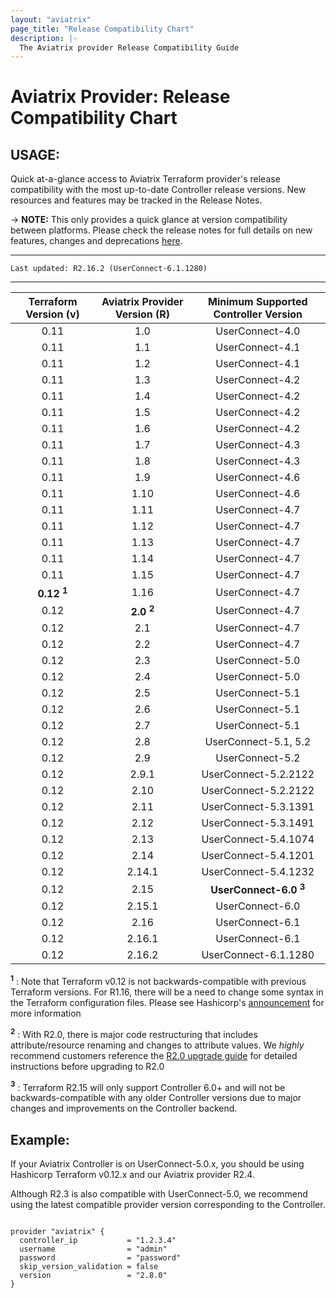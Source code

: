 ```yaml
---
layout: "aviatrix"
page_title: "Release Compatibility Chart"
description: |-
  The Aviatrix provider Release Compatibility Guide
---
```


# Aviatrix Provider: Release Compatibility Chart

## USAGE:
Quick at-a-glance access to Aviatrix Terraform provider's release compatibility with the most up-to-date Controller release versions. New resources and features may be tracked in the Release Notes.

-> **NOTE:** This only provides a quick glance at version compatibility between platforms. Please check the release notes for full details on new features, changes and deprecations [here](https://www.terraform.io/docs/providers/aviatrix/guides/release-notes.html).


---

``Last updated: R2.16.2 (UserConnect-6.1.1280)``


---


| Terraform Version (v) | Aviatrix Provider Version (R) | Minimum Supported Controller Version |
|:-----------------:|:-------------------------:|:----------------------------:|
| 0.11              | 1.0                      | UserConnect-4.0              |
| 0.11              | 1.1                      | UserConnect-4.1              |
| 0.11              | 1.2                      | UserConnect-4.1              |
| 0.11              | 1.3                      | UserConnect-4.2              |
| 0.11              | 1.4                      | UserConnect-4.2              |
| 0.11              | 1.5                      | UserConnect-4.2              |
| 0.11              | 1.6                      | UserConnect-4.2              |
| 0.11              | 1.7                      | UserConnect-4.3              |
| 0.11              | 1.8                      | UserConnect-4.3              |
| 0.11              | 1.9                      | UserConnect-4.6              |
| 0.11              | 1.10                     | UserConnect-4.6              |
| 0.11              | 1.11                     | UserConnect-4.7              |
| 0.11              | 1.12                     | UserConnect-4.7              |
| 0.11              | 1.13                     | UserConnect-4.7              |
| 0.11              | 1.14                     | UserConnect-4.7              |
| 0.11              | 1.15                     | UserConnect-4.7              |
| **0.12 <sup>1</sup>** | 1.16                 | UserConnect-4.7              |
| 0.12              | **2.0 <sup>2</sup>**     | UserConnect-4.7              |
| 0.12              | 2.1                      | UserConnect-4.7              |
| 0.12              | 2.2                      | UserConnect-4.7              |
| 0.12              | 2.3                      | UserConnect-5.0              |
| 0.12              | 2.4                      | UserConnect-5.0              |
| 0.12              | 2.5                      | UserConnect-5.1              |
| 0.12              | 2.6                      | UserConnect-5.1              |
| 0.12              | 2.7                      | UserConnect-5.1              |
| 0.12              | 2.8                      | UserConnect-5.1, 5.2         |
| 0.12              | 2.9                      | UserConnect-5.2              |
| 0.12              | 2.9.1                    | UserConnect-5.2.2122         |
| 0.12              | 2.10                     | UserConnect-5.2.2122         |
| 0.12              | 2.11                     | UserConnect-5.3.1391         |
| 0.12              | 2.12                     | UserConnect-5.3.1491         |
| 0.12              | 2.13                     | UserConnect-5.4.1074         |
| 0.12              | 2.14                     | UserConnect-5.4.1201         |
| 0.12              | 2.14.1                   | UserConnect-5.4.1232         |
| 0.12              | 2.15                     | **UserConnect-6.0 <sup>3</sup>** |
| 0.12              | 2.15.1                   | UserConnect-6.0              |
| 0.12              | 2.16                     | UserConnect-6.1              |
| 0.12              | 2.16.1                   | UserConnect-6.1              |
| 0.12              | 2.16.2                   | UserConnect-6.1.1280         |

**<sup>1</sup>** : Note that Terraform v0.12 is not backwards-compatible with previous Terraform versions. For R1.16, there will be a need to change some syntax in the Terraform configuration files. Please see Hashicorp's [announcement](https://www.hashicorp.com/blog/announcing-terraform-0-12) for more information

**<sup>2</sup>** : With R2.0, there is major code restructuring that includes attribute/resource renaming and changes to attribute values. We *highly* recommend customers reference the [R2.0 upgrade guide](https://www.terraform.io/docs/providers/aviatrix/guides/v2-upgrade-guide.html) for detailed instructions before upgrading to R2.0

**<sup>3</sup>** : Terraform R2.15 will only support Controller 6.0+ and will not be backwards-compatible with any older Controller versions due to major changes and improvements on the Controller backend.

## Example:
If your Aviatrix Controller is on UserConnect-5.0.x, you should be using Hashicorp Terraform v0.12.x and our Aviatrix provider R2.4.

Although R2.3 is also compatible with UserConnect-5.0, we recommend using the latest compatible provider version corresponding to the Controller.

```hcl

provider "aviatrix" {
  controller_ip           = "1.2.3.4"
  username                = "admin"
  password                = "password"
  skip_version_validation = false
  version                 = "2.8.0"
}
```
